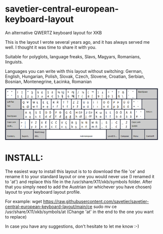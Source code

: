 # savetier-central-european-keyboard-layout
An alternative QWERTZ keyboard layout for XKB

This is the layout I wrote several years ago, and it has always served me well. I thought it was time to share it with you.

Suitable for polyglots, language freaks, Slavs, Magyars, Romanians, linguists.

Languages you can write with this layout without switching:
German, English, Hungarian, Polish, Slovak, Czech, Slovene, Croatian, Serbian, Bosnian, Montenegrine, Łacinka, Romanian

![SavetierCE](https://raw.githubusercontent.com/savetier/savetier-central-european-keyboard-layout/main/savetierX.png)

# INSTALL:

The easiest way to install this layout is to to download the file 'ce' and rename it to your standard layout or one you would never use (I renamed it to 'at') and replace this file in the /usr/share/X11/xkb/symbols folder. After that you simply need to add the Austrian (or whichever you have chosen) layout to your keyboard layout profile. 

For example:
wget https://raw.githubusercontent.com/savetier/savetier-central-european-keyboard-layout/main/ce
sudo mv ce /usr/share/X11/xkb/symbols/at
(Change 'at' in the end to the one you want to replace)

In case you have any suggestions, don't hesitate to let me know :-)
